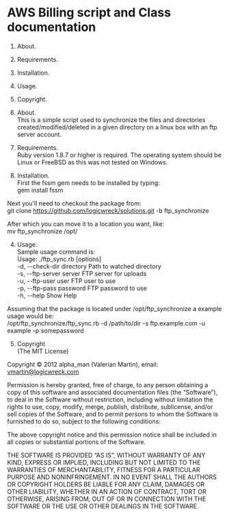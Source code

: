 AWS Billing script and Class documentation
=======
1) About.<br />
2) Requirements.<br />
3) Installation.<br />
4) Usage.<br />
5) Copyright.<br />

1) About.<br />
This is a simple script used to synchronize the files and directories created/modified/deleted in a given directory on a linux box with an ftp server account.<br />

2) Requirements.<br />
Ruby version 1.8.7 or higher is required. The operating system should be Linux or FreeBSD as this was not tested on Windows.<br />

3) Installation.<br />
First the fssm gem needs to be installed by typing:<br />
gem install fssm<br />

Next you'll need to checkout the package from:<br />
git clone https://github.com/logicwreck/solutions.git -b ftp_synchronize<br />

After which you can move it to a location you want, like:<br />
mv ftp_synchronize /opt/<br />

4) Usage.<br />
Sample usage command is:<br />
Usage: ./ftp_sync.rb [options]<br />
    -d, --check-dir directory        Path to watched directory<br />
    -s, --ftp-server server          FTP server for uploads<br />
    -u, --ftp-user user              FTP user to use<br />
    -p, --ftp-pass password          FTP password to use<br />
    -h, --help                       Show Help<br />

Assuming that the package is located under /opt/ftp_synchronize a example usage would be:<br />
/opt/ftp_synchronize/ftp_sync.rb -d /path/to/dir -s ftp.example.com -u example -p somepassword<br />

5) Copyright<br />
(The MIT License)<br />

Copyright © 2012 alpha_man (Valerian Martin), email: vmartin@logicwreck.com<br />

Permission is hereby granted, free of charge, to any person obtaining a copy of this software and associated documentation files (the “Software”), to deal in the Software without restriction, 
including without limitation the rights to use, copy, modify, merge, publish, distribute, sublicense, and/or sell copies of the Software, and to permit persons to whom the Software is furnished 
to do so, subject to the following conditions:<br />

The above copyright notice and this permission notice shall be included in all copies or substantial portions of the Software.<br />

THE SOFTWARE IS PROVIDED “AS IS”, WITHOUT WARRANTY OF ANY KIND, EXPRESS OR IMPLIED, INCLUDING BUT NOT LIMITED TO THE WARRANTIES OF MERCHANTABILITY, FITNESS FOR A PARTICULAR PURPOSE AND 
NONINFRINGEMENT. IN NO EVENT SHALL THE AUTHORS OR COPYRIGHT HOLDERS BE LIABLE FOR ANY CLAIM, DAMAGES OR OTHER LIABILITY, WHETHER IN AN ACTION OF CONTRACT, TORT OR OTHERWISE, ARISING FROM, OUT OF 
OR IN CONNECTION WITH THE SOFTWARE OR THE USE OR OTHER DEALINGS IN THE SOFTWARE.